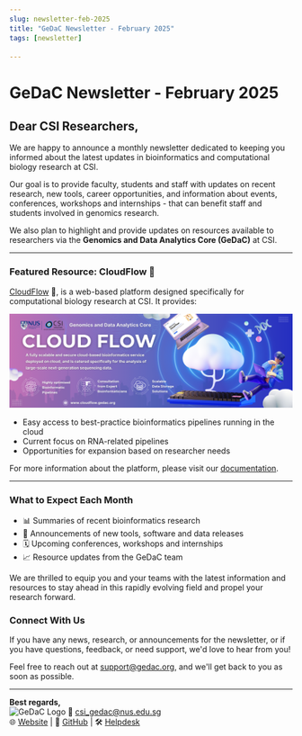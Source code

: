```yaml
---
slug: newsletter-feb-2025
title: "GeDaC Newsletter - February 2025"
tags: [newsletter]

---
```


# GeDaC Newsletter - February 2025

## Dear CSI Researchers,

We are happy to announce a monthly newsletter dedicated to keeping you informed about the latest updates in bioinformatics and computational biology research at CSI.  

Our goal is to provide faculty, students and staff with updates on recent research, new tools, career opportunities, and information about events, conferences, workshops and internships - that can benefit staff and students involved in genomics research.  

We also plan to highlight and provide updates on resources available to researchers via the **Genomics and Data Analytics Core (GeDaC)** at CSI.

<!--truncate-->

---

### Featured Resource: CloudFlow 🚀

[CloudFlow](https://www.cloudflow.gedac.org/) 🚀, is a web-based platform designed specifically for computational biology research at CSI. It provides:

![Cloudflow](./assets/cloudflow_banner.png)

* Easy access to best-practice bioinformatics pipelines running in the cloud
* Current focus on RNA-related pipelines
* Opportunities for expansion based on researcher needs

For more information about the platform, please visit our [documentation](https://docs.cloudflow.gedac.org/).

---

### What to Expect Each Month

* 📊 Summaries of recent bioinformatics research
* 🧬 Announcements of new tools, software and data releases
* 🗓️ Upcoming conferences, workshops and internships
* 📈 Resource updates from the GeDaC team

We are thrilled to equip you and your teams with the latest information and resources to stay ahead in this rapidly evolving field and propel your research forward.

### Connect With Us

If you have any news, research, or announcements for the newsletter, or if you have questions, feedback, or need support, we'd love to hear from you! 

Feel free to reach out at [support@gedac.org](mailto:support@gedac.org), and we'll get back to you as soon as possible.

---

**Best regards,**  
<img src="/img/gedac_logo.png" alt="GeDaC Logo" width="200" />
📧 [csi_gedac@nus.edu.sg](mailto:csi_gedac@nus.edu.sg)<br/>
🌐 [Website](https://www.gedac.org/) | 🔗 [GitHub](https://github.com/CSI-Genomics-and-Data-Analytics-Core) | 🛠️ [Helpdesk](https://support.gedac.org/support/tickets/new)